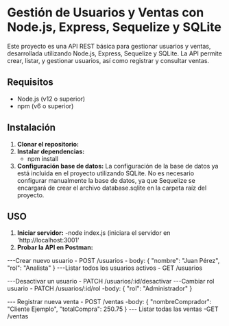 # Gestión de Usuarios y Ventas con Node.js, Express, Sequelize y SQLite

Este proyecto es una API REST básica para gestionar usuarios y ventas, desarrollada utilizando Node.js, Express, Sequelize y SQLite. 
La API permite crear, listar, y gestionar usuarios, así como registrar y consultar ventas.

## Requisitos

- Node.js (v12 o superior)
- npm (v6 o superior)

## Instalación

1. **Clonar el repositorio:**
2. **Instalar dependencias:**
     - npm install
3. **Configuración base de datos:**
    La configuración de la base de datos ya está incluida en el proyecto utilizando SQLite. No es necesario configurar manualmente
    la base de datos, ya que Sequelize se encargará de crear el archivo database.sqlite en la carpeta raíz del proyecto.

## USO
  1. **Iniciar servidor:**
       -node index.js (iniciara el servidor en 'http://localhost:3001'
  2. **Probar la API en Postman:**

---Crear nuevo usuario
      - POST /usuarios
      - body:   {
                "nombre": "Juan Pérez",
                "rol": "Analista"
                }
---Listar todos los usuarios activos
      - GET /usuarios
         
---Desactivar un usuario
      - PATCH /usuarios/:id/desactivar
---Cambiar rol usuario 
      - PATCH /usuarios/:id/rol
      -body: {
          "rol": "Administrador"
        }
        
--- Registrar nueva venta 
    - POST /ventas
    -body: {
            "nombreComprador": "Cliente Ejemplo",
            "totalCompra": 250.75
            }
--- Listar todas las ventas
    -GET /ventas

    

       
